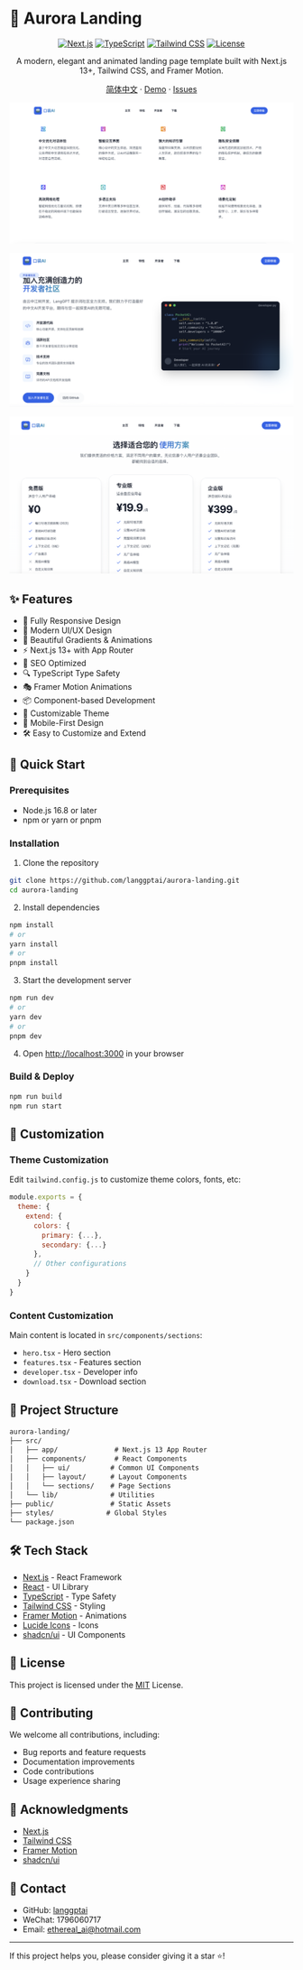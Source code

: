 # 🌌 Aurora Landing

<div align="center">

[![Next.js](https://img.shields.io/badge/Next.js-13+-black?style=for-the-badge&logo=next.js)](https://nextjs.org/)
[![TypeScript](https://img.shields.io/badge/TypeScript-5.0+-blue?style=for-the-badge&logo=typescript)](https://www.typescriptlang.org/)
[![Tailwind CSS](https://img.shields.io/badge/Tailwind-3.0+-38B2AC?style=for-the-badge&logo=tailwind-css&logoColor=white)](https://tailwindcss.com/)
[![License](https://img.shields.io/badge/License-MIT-green.svg?style=for-the-badge)](https://opensource.org/licenses/MIT)

A modern, elegant and animated landing page template built with Next.js 13+, Tailwind CSS, and Framer Motion.

[简体中文](./README.md) · [Demo](https://aurora-landing-woad.vercel.app) · [Issues](https://github.com/langgptai/aurora-landing/issues)

</div>

![Preview](./public/landing_p1.png)

![Preview](./public/landing_p2.png)

![Preview](./public/landing_p3.png)

## ✨ Features

- 📱 Fully Responsive Design
- 🎨 Modern UI/UX Design
- 🌈 Beautiful Gradients & Animations
- ⚡️ Next.js 13+ with App Router
- 🎯 SEO Optimized
- 🔍 TypeScript Type Safety
- 🎭 Framer Motion Animations
- 📦 Component-based Development
- 🎨 Customizable Theme
- 📱 Mobile-First Design
- 🛠️ Easy to Customize and Extend

## 🚀 Quick Start

### Prerequisites

- Node.js 16.8 or later
- npm or yarn or pnpm

### Installation

1. Clone the repository

```bash
git clone https://github.com/langgptai/aurora-landing.git
cd aurora-landing
```

2. Install dependencies

```bash
npm install
# or
yarn install
# or
pnpm install
```

3. Start the development server

```bash
npm run dev
# or
yarn dev
# or
pnpm dev
```

4. Open [http://localhost:3000](http://localhost:3000) in your browser

### Build & Deploy

```bash
npm run build
npm run start
```

## 🎨 Customization

### Theme Customization

Edit `tailwind.config.js` to customize theme colors, fonts, etc:

```javascript
module.exports = {
  theme: {
    extend: {
      colors: {
        primary: {...},
        secondary: {...}
      },
      // Other configurations
    }
  }
}
```

### Content Customization

Main content is located in `src/components/sections`:

- `hero.tsx` - Hero section
- `features.tsx` - Features section
- `developer.tsx` - Developer info
- `download.tsx` - Download section

## 📁 Project Structure

```
aurora-landing/
├── src/
│   ├── app/              # Next.js 13 App Router
│   ├── components/       # React Components
│   │   ├── ui/          # Common UI Components
│   │   ├── layout/      # Layout Components
│   │   └── sections/    # Page Sections
│   └── lib/             # Utilities
├── public/              # Static Assets
├── styles/             # Global Styles
└── package.json
```

## 🛠️ Tech Stack

- [Next.js](https://nextjs.org/) - React Framework
- [React](https://reactjs.org/) - UI Library
- [TypeScript](https://www.typescriptlang.org/) - Type Safety
- [Tailwind CSS](https://tailwindcss.com/) - Styling
- [Framer Motion](https://www.framer.com/motion/) - Animations
- [Lucide Icons](https://lucide.dev/) - Icons
- [shadcn/ui](https://ui.shadcn.com/) - UI Components

## 📄 License

This project is licensed under the [MIT](LICENSE) License.

## 🤝 Contributing

We welcome all contributions, including:

- Bug reports and feature requests
- Documentation improvements
- Code contributions
- Usage experience sharing

## 🙏 Acknowledgments

- [Next.js](https://nextjs.org/)
- [Tailwind CSS](https://tailwindcss.com/)
- [Framer Motion](https://www.framer.com/motion/)
- [shadcn/ui](https://ui.shadcn.com/)

## 📮 Contact

- GitHub: [langgptai](https://github.com/langgptai)
- WeChat: 1796060717
- Email: ethereal_ai@hotmail.com

---

If this project helps you, please consider giving it a star ⭐️!